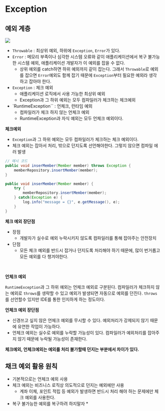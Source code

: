 # Exception


## 예외 계층 
![](https://velog.velcdn.com/images/hyun6ik/post/25868047-817a-4bc1-871b-cad5d44b515a/image.png)

* `Throwable` : 최상위 예외, 하위에 `Exception`, `Error`가 있다. 
* `Error` : 메모리 부족이나 심각한 시스템 오류와 같이 애플리케이션에서 복구 불가능한 시스템 예외, 애플리케이션 개발자가 이 예외를 잡을 수 없다. 
    * 상위 예외를 catch하면 하위 예외까지 같이 잡는다. 그래서 `Throwable`로 예외를 잡으면 `Error`예외도 함께 잡기 때문에 `Exception`부터 필요한 예외라 생각하고 잡아야 한다. 
* `Exception` : 체크 예외 
    * 애플리케이션 로직에서 사용 가능한 최상위 예외 
    * Exception과 그 하위 예외는 모두 컴파일러가 체크하는 체크예외 
* `RuntimeException`` : 언체크, 런타임 예외 
    * 컴파일러가 체크 하지 않는 언체크 예외 
    * RuntimeException과 자식 예외는 모두 언체크 예외이다.      


__체크예외__
* `Exception`과 그 하위 예외는 모두 컴파일러가 체크하는 체크 예외이다. 
* 체크 예외는 잡아서 처리, 밖으로 던지도록 선언해야한다. 그렇지 않으면 컴파일 에러 발생

```java
// 예시 코드
public void inserMember(Member member) throws Exception {
    memberRepository.insertMember(member);
}

public void inserMember(Member member) {
    try {
        memberRepository.insertMember(member);
    } catch(Exception e) {
        log.info("message = {}", e.getMessage(), e);
    }    
}
```
__체크 예외 장단점__
* 장점 
    * 개발자가 실수로 예외 누락시키지 않도록 컴파일러를 통해 잡아주는 안전장치 
* 단점 
    * 모든 체크 예외를 반드시 잡거나 던지도록 처리해야 하기 때문에, 많이 번거롭고 모든 예외를 다 챙겨야한다. 

<br/>

__언체크 예외__

`RuntimeException`과 그 하위 예외는 언체크 예외로 구분된다. 
컴파일러가 체크하지 않는 예외로 `throws`를 생략할 수 있고 예외가 발생되면 자동으로 예외를 던진다. `throws`를 선언할수 있지만 IDE를 통한 인지하게 하는 정도이다. 

__언체크 예외 장단점__
* 신경쓰고 싶지 않은 언체크 예외를 무시할 수 있다. 예외처리가 강제되지 않기 때문에 유연한 작업이 가능하다.
* 언체크 예외는 실수로 예외를 누락할 가능성이 있다. 컴파일러가 예외처리를 잡아주지 않기 때문에 누락될 가능성이 존재한다. 

__체크예외, 언체크예외는 예외를 처리 불가할때 던지는 부분에서 차이가 있다.__


## 채크 예외 활용 원칙
* 기본적으로는 언체크 예외 사용
* 체크 예외는 비즈니스 로직상 의도적으로 던지는 예외에만 사용 
    * 계좌 이체, 포인트 적립 등 예외가 발생하면 반드시 처리 해야 하는 문제에만 체크 예외를 사용한다. 
* 복구 불가능한 예외를 복구하려 하지말자
    * 


